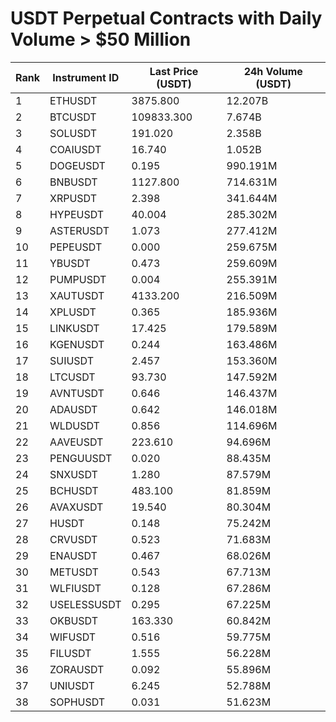 # USDT Perpetual Contracts with Daily Volume > $50 Million

| Rank | Instrument ID | Last Price (USDT) | 24h Volume (USDT) |
|------|---------------|-------------------|-------------------|
| 1 | ETHUSDT | 3875.800 | 12.207B |
| 2 | BTCUSDT | 109833.300 | 7.674B |
| 3 | SOLUSDT | 191.020 | 2.358B |
| 4 | COAIUSDT | 16.740 | 1.052B |
| 5 | DOGEUSDT | 0.195 | 990.191M |
| 6 | BNBUSDT | 1127.800 | 714.631M |
| 7 | XRPUSDT | 2.398 | 341.644M |
| 8 | HYPEUSDT | 40.004 | 285.302M |
| 9 | ASTERUSDT | 1.073 | 277.412M |
| 10 | PEPEUSDT | 0.000 | 259.675M |
| 11 | YBUSDT | 0.473 | 259.609M |
| 12 | PUMPUSDT | 0.004 | 255.391M |
| 13 | XAUTUSDT | 4133.200 | 216.509M |
| 14 | XPLUSDT | 0.365 | 185.936M |
| 15 | LINKUSDT | 17.425 | 179.589M |
| 16 | KGENUSDT | 0.244 | 163.486M |
| 17 | SUIUSDT | 2.457 | 153.360M |
| 18 | LTCUSDT | 93.730 | 147.592M |
| 19 | AVNTUSDT | 0.646 | 146.437M |
| 20 | ADAUSDT | 0.642 | 146.018M |
| 21 | WLDUSDT | 0.856 | 114.696M |
| 22 | AAVEUSDT | 223.610 | 94.696M |
| 23 | PENGUUSDT | 0.020 | 88.435M |
| 24 | SNXUSDT | 1.280 | 87.579M |
| 25 | BCHUSDT | 483.100 | 81.859M |
| 26 | AVAXUSDT | 19.540 | 80.304M |
| 27 | HUSDT | 0.148 | 75.242M |
| 28 | CRVUSDT | 0.523 | 71.683M |
| 29 | ENAUSDT | 0.467 | 68.026M |
| 30 | METUSDT | 0.543 | 67.713M |
| 31 | WLFIUSDT | 0.128 | 67.286M |
| 32 | USELESSUSDT | 0.295 | 67.225M |
| 33 | OKBUSDT | 163.330 | 60.842M |
| 34 | WIFUSDT | 0.516 | 59.775M |
| 35 | FILUSDT | 1.555 | 56.228M |
| 36 | ZORAUSDT | 0.092 | 55.896M |
| 37 | UNIUSDT | 6.245 | 52.788M |
| 38 | SOPHUSDT | 0.031 | 51.623M |
